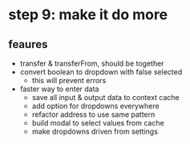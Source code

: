 # step 9: make it do more

## feaures
- transfer & transferFrom, should be together
- convert boolean to dropdown with false selected
  - this will prevent errors
- faster way to enter data
  - save all input & output data to context cache
  - add option for dropdowns everywhere 
  - refactor address to use same pattern
  - build modal to select values from cache
  - make dropdowns driven from settings